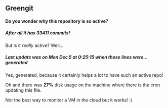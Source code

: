 ## Greengit

#### Do you wonder why this repository is so active?

##### After all it has 33411 commits!

But is it *really* active? Well...

##### Last update was on Mon Dec 5 at 0:25:15 when those lines were... generated

Yes, generated, because it certainly helps a lot to have such an active repo!

Oh and there was **27%** disk usage on the machine
where there is the cron updating this file.

Not the best way to monitor a VM in the cloud but it works! :)
